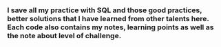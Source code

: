 ### I save all my practice with SQL and those good practices, better solutions that I have learned from other talents here. Each code also contains my notes, learning points as well as the note about level of challenge.
